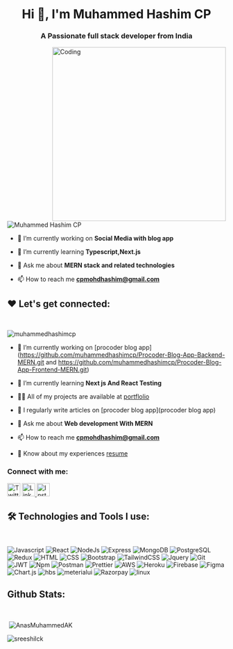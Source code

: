  
 
<!-- ![Banner](https://raw.githubusercontent.com/sreeshilck/sreeshilck/main/banner.jpg) -->

<h1 align="center">Hi 👋, I'm Muhammed Hashim CP</h1>
<h3 align="center">A Passionate full stack developer from India</h3>
<img align="right" alt="Coding" width="400" src="https://c.tenor.com/qJ5evVs-_uUAAAAC/coding.gif">

<p align="left"> <img src="https://komarev.com/ghpvc/?username=AnasMuhammedAK&label=Profile%20views&color=0e75b6&style=flat" alt="Muhammed Hashim CP" /> </p>

- 🔭 I’m currently working on **Social Media with blog app**

- 🌱 I’m currently learning **Typescript,Next.js**

- 💬 Ask me about **MERN stack and related technologies**

- 📫 How to reach me **cpmohdhashim@gmail.com**

## ❤️ Let's get connected:
<br>
<p align="left"> <img src="https://komarev.com/ghpvc/?username=muhammedhashimcp&label=Profile%20views&color=0e75b6&style=flat" alt="muhammedhashimcp" /> </p>

- 🔭 I’m currently working on [procoder blog app](https://github.com/muhammedhashimcp/Procoder-Blog-App-Backend-MERN.git and https://github.com/muhammedhashimcp/Procoder-Blog-App-Frontend-MERN.git)

- 🌱 I’m currently learning **Next js And React Testing**

- 👨‍💻 All of my projects are available at [portflolio](portflolio)

- 📝 I regularly write articles on [procoder blog app](procoder blog app)

- 💬 Ask me about **Web development With MERN**

- 📫 How to reach me **cpmohdhashim@gmail.com**

- 📄 Know about my experiences [resume](resume)

<h3 align="left">Connect with me:</h3>
<p align="left">
</p>
<p>
<a href="https://twitter.com" target="_blank"><img alt="Twitter" src="https://img.shields.io/badge/twitter-%231DA1F2.svg?&style=for-the-badge&logo=twitter&logoColor=white"  height="30px"/></a> <a href="https://www.linkedin.com/in/muhammed-anas-ak/" target="_blank"><img alt="LinkedIn" src="https://img.shields.io/badge/linkedin-%230077B5.svg?&style=for-the-badge&logo=linkedin&logoColor=white"  height="30px"/> <a href="https://instagram.com" target="_blank"><img alt="Instagram" src="https://img.shields.io/badge/Instagram-E4405F?style=for-the-badge&logo=instagram&logoColor=white"  height="30px"/></a>
</p>

## 🛠️ Technologies and Tools I use:
<br>
<p>
<img alt="Javascript" src="https://img.shields.io/badge/JavaScript-323330?style=for-the-badge&logo=javascript&logoColor=F7DF1E" />
<img alt="React" src="https://img.shields.io/badge/React-20232A?style=for-the-badge&logo=react&logoColor=61DAFB"/>
<img alt="NodeJs" src="https://img.shields.io/badge/Node.js-339933?style=for-the-badge&logo=nodedotjs&logoColor=white"/>
<img alt="Express" src="https://img.shields.io/badge/Express.js-000000?style=for-the-badge&logo=express&logoColor=white"/>
<img alt="MongoDB" src="https://img.shields.io/badge/MongoDB-4EA94B?style=for-the-badge&logo=mongodb&logoColor=white"/>
<img alt="PostgreSQL" src="https://img.shields.io/badge/PostgreSQL-316192?style=for-the-badge&logo=postgresql&logoColor=white"/>
<img alt="Redux" src="https://img.shields.io/badge/Redux-593D88?style=for-the-badge&logo=redux&logoColor=white"/>
<img alt="HTML" src="https://img.shields.io/badge/HTML5-E34F26?style=for-the-badge&logo=html5&logoColor=white"/>
<img alt="CSS" src="https://img.shields.io/badge/CSS3-1572B6?style=for-the-badge&logo=css3&logoColor=white"/>
<img alt="Bootstrap" src="https://img.shields.io/badge/Bootstrap-563D7C?style=for-the-badge&logo=bootstrap&logoColor=white"/>
<img alt="TailwindCSS" src="https://img.shields.io/badge/Tailwind_CSS-38B2AC?style=for-the-badge&logo=tailwind-css&logoColor=white"/>
<img alt="Jquery" src="https://img.shields.io/badge/jQuery-0769AD?style=for-the-badge&logo=jquery&logoColor=white"/>
<img alt="Git" src="https://img.shields.io/badge/GIT-E44C30?style=for-the-badge&logo=git&logoColor=white"/>
<img alt="JWT" src="https://img.shields.io/badge/JWT-000000?style=for-the-badge&logo=JSON%20web%20tokens&logoColor=white"/>
<img alt="Npm" src="https://img.shields.io/badge/npm-CB3837?style=for-the-badge&logo=npm&logoColor=white"/>
<img alt="Postman" src="https://img.shields.io/badge/Postman-FF6C37?style=for-the-badge&logo=Postman&logoColor=white"/>
<img alt="Prettier" src="https://img.shields.io/badge/prettier-1A2C34?style=for-the-badge&logo=prettier&logoColor=F7BA3E"/>
<img alt="AWS" src="https://img.shields.io/badge/Amazon_AWS-FF9900?style=for-the-badge&logo=amazonaws&logoColor=white"/>
<img alt="Heroku" src="https://img.shields.io/badge/Heroku-430098?style=for-the-badge&logo=heroku&logoColor=white"/>
<img alt="Firebase" src="https://img.shields.io/badge/firebase-ffca28?style=for-the-badge&logo=firebase&logoColor=black"/>
<img alt="Figma" src="https://img.shields.io/badge/Figma-F24E1E?style=for-the-badge&logo=figma&logoColor=white"/>
 <img alt="Chart.js" src="https://img.shields.io/badge/Chart.js-FF6384?style=for-the-badge&logo=chartdotjs&logoColor=white"/>
	
  <img alt="hbs" src="https://img.shields.io/badge/Handlebars.js-f0772b?style=for-the-badge&logo=handlebarsdotjs&logoColor=black"/>
   <img alt="meterialui" src="https://img.shields.io/badge/Material%20UI-007FFF?style=for-the-badge&logo=mui&logoColor=white"/>
  <img alt="Razorpay" src="https://img.shields.io/badge/Razorpay-02042B?style=for-the-badge&logo=razorpay&logoColor=3395FF"/>
  <img alt="linux" src="https://img.shields.io/badge/Linux-FCC624?style=for-the-badge&logo=linux&logoColor=black"/>
	
</p>


## Github Stats:
<br>
<!-- <p><img align="left" src="https://github-readme-stats.vercel.app/api/top-langs?username=sreeshilck&show_icons=true&locale=en&layout=compact" alt="sreeshilck" /></p> -->

<p>&nbsp;<img align="center" src="https://github-readme-stats.vercel.app/api?username=AnasMuhammedAK&show_icons=true&locale=en&theme=radical" alt="AnasMuhammedAK" /></p>

<p><img align="center" src="https://github-readme-streak-stats.herokuapp.com/?user=AnasMuhammedAK&theme=radical" alt="sreeshilck" /></p>
